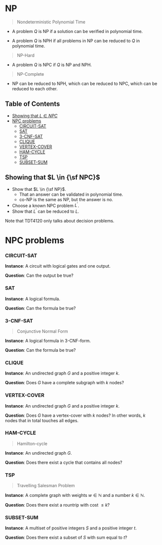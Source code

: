 # NP

> Nondeterministic Polynomial Time

- A problem $Q$ is NP if a solution can be verified in polynomial time.

- A problem $Q$ is NPH if all problems in NP can be reduced to $Q$ in polynomial time.

> NP-Hard

- A problem $Q$ is NPC if $Q$ is NP and NPH.

> NP-Complete

- NP can be reduced to NPH, which can be reduced to NPC, which can be reduced to each other.

## Table of Contents

- [Showing that $L \in NPC$](#showing-that)
- [NPC problems](#npc-problems)
  - [CIRCUIT-SAT](#circuit-sat)
  - [SAT](#sat)
  - [3-CNF-SAT](#3-cnf-sat)
  - [CLIQUE](#clique)
  - [VERTEX-COVER](#vertex-cover)
  - [HAM-CYCLE](#ham-cycle)
  - [TSP](#tsp)
  - [SUBSET-SUM](#subset-sum)

## Showing that $L \in {\sf NPC}$

- Show that $L \in {\sf NP}$.
  - That an answer can be validated in polynomial time.
  - co-NP is the same as NP, but the answer is no.
- Choose a known NPC problem $L^\prime$.
- Show that $L^\prime$ can be reduced to $L$.

Note that TDT4120 only talks about decision problems.

# NPC problems

### CIRCUIT-SAT

**Instance**: A circuit with logical gates and one output.

**Question**: Can the output be true?

### SAT

**Instance**: A logical formula.

**Question**: Can the formula be true?

### 3-CNF-SAT

> Conjunctive Normal Form

**Instance**: A logical formula in 3-CNF-form.

**Question**: Can the formula be true?

### CLIQUE

**Instance**: An undirected graph $G$ and a positive integer $k$.

**Question**: Does $G$ have a complete subgraph with $k$ nodes?

### VERTEX-COVER

**Instance**: An undirected graph $G$ and a positive integer $k$.

**Question**: Does $G$ have a vertex-cover with $k$ nodes? In other words, $k$ nodes that in total touches all edges.

### HAM-CYCLE

> Hamilton-cycle

**Instance**: An undirected graph $G$.

**Question**: Does there exist a cycle that contains all nodes?

### TSP

> Travelling Salesman Problem

**Instance**: A complete graph with weights $w \in \mathbb{N}$ and a number $k \in \mathbb{N}$.

**Question**: Does there exist a rountrip with cost $\le k$?

### SUBSET-SUM

**Instance**: A multiset of positive integers $S$ and a positive integer $t$.

**Question**: Does there exist a subset of $S$ with sum equal to $t$?
